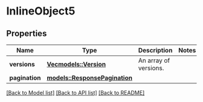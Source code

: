 # InlineObject5

## Properties

Name | Type | Description | Notes
------------ | ------------- | ------------- | -------------
**versions** | [**Vec<models::Version>**](Version.md) | An array of versions. | 
**pagination** | [**models::ResponsePagination**](ResponsePagination.md) |  | 

[[Back to Model list]](../README.md#documentation-for-models) [[Back to API list]](../README.md#documentation-for-api-endpoints) [[Back to README]](../README.md)


